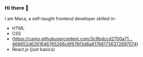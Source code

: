 ### Hi there 👋

I am Maca, a self-taught frontend developer skilled in: 

* HTML
* CSS
* (https://camo.githubusercontent.com/3c9bdccd2700a71…468652d6261646765266c6f676f3d6a617661736372697074)
* React.js (just basics)

<!--
**Maacaa0/Maacaa0** is a ✨ _special_ ✨ repository because its `README.md` (this file) appears on your GitHub profile.

Here are some ideas to get you started:

- 🔭 I’m currently working on ...
- 🌱 I’m currently learning ...
- 👯 I’m looking to collaborate on ...
- 🤔 I’m looking for help with ...
- 💬 Ask me about ...
- 📫 How to reach me: ...
- 😄 Pronouns: ...
- ⚡ Fun fact: ...
-->
